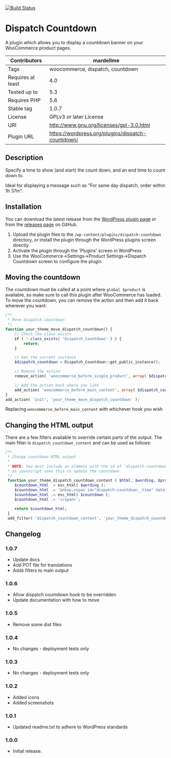 [![Build Status](https://travis-ci.com/AndyMardell/dispatch-countdown.svg?branch=master)](https://travis-ci.com/AndyMardell/dispatch-countdown)

# Dispatch Countdown

A plugin which allows you to display a countdown banner on your WooCommerce product pages.

| Contributors      | mardellme                                         |
|-------------------|---------------------------------------------------|
| Tags              | woocommerce, dispatch, countdown                  |
| Requires at least | 4.0                                               |
| Tested up to      | 5.3                                               |
| Requires PHP      | 5.6                                               |
| Stable tag        | 1.0.7                                             |
| License           | GPLv3 or later License                            |
| URI               | http://www.gnu.org/licenses/gpl-3.0.html          |
| Plugin URL        | https://wordpress.org/plugins/dispatch-countdown/ |

## Description

Specify a time to show (and start) the count down, and an end time to count down to.

Ideal for displaying a message such as "For same day dispatch, order within 1h 37m".

## Installation

You can download the latest release from the
[WordPress plugin page](https://wordpress.org/plugins/dispatch-countdown/)
or from the
[releases page](https://github.com/AndyMardell/dispatch-countdown/releases)
on GitHub.

1. Upload the plugin files to the `/wp-content/plugins/dispatch-countdown` directory, or install the plugin through the WordPress plugins screen directly.
2. Activate the plugin through the 'Plugins' screen in WordPress
3. Use the WooCommerce->Settings->Product Settings->Dispatch Countdown screen to configure the plugin


## Moving the countdown

The countdown must be called at a point where `global $product` is available, so
make sure to call this plugin after WooCommerce has loaded. To move the
countdown, you can remove the action and then add it back wherever you want:

```php
/**
 * Move dispatch countdown
 */
function your_theme_move_dispatch_countdown() {
	// Check the class exists
	if ( ! class_exists( 'Dispatch_Countdown' ) ) {
		return;
	}

	// Get the current instance
	$dispatch_countdown = Dispatch_Countdown::get_public_instance();

	// Remove the action
	remove_action( 'woocommerce_before_single_product', array( $dispatch_countdown, 'display_countdown' ) );

	// Add the action back where you like
	add_action( 'woocommerce_before_main_content', array( $dispatch_countdown, 'display_countdown' ) );
}
add_action( 'init', 'your_theme_move_dispatch_countdown' );
```

Replacing `woocommerce_before_main_content` with whichever hook you wish


## Changing the HTML output

There are a few filters available to override certain parts of the output. The
main filter is `dispatch_countdown_content` and can be used as follows:

```php
/**
 * Change countdown HTML output
 *
 * NOTE: You must include an element with the id of `dispatch-countdown__time`
 * as javascript uses this to update the countdown.
 */
 function your_theme_dispatch_countdown_content ( $html, $wording, $product, $countdown ) {
 	$countdown_html  = esc_html( $wording );
 	$countdown_html .= '&nbsp;<span id="dispatch-countdown__time" data-for="' . esc_attr( $product ) . '">';
 	$countdown_html .= esc_html( $countdown );
 	$countdown_html .= '</span>';

 	return $countdown_html;
 }
 add_filter( 'dispatch_countdown_content', 'your_theme_dispatch_countdown_content', 10, 4 );
```

## Changelog

### 1.0.7
* Update docs
* Add POT file for translations
* Adds filters to main output

### 1.0.6
* Allow dispatch countdown hook to be overridden
* Update documentation with how to move

### 1.0.5
* Remove some dist files

### 1.0.4
* No changes - deployment tests only

### 1.0.3
* No changes - deployment tests only

### 1.0.2
* Added icons
* Added screenshots

### 1.0.1
* Updated readme.txt to adhere to WordPress standards

### 1.0.0
* Initial release.
